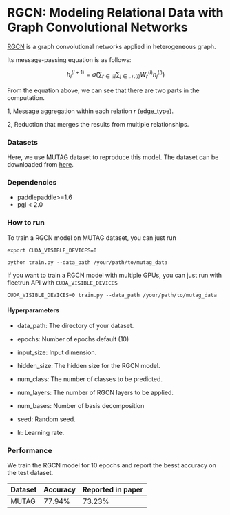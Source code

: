 # RGCN: Modeling Relational Data with Graph Convolutional Networks

[RGCN](http://arxiv.org/abs/1703.06103) is a graph convolutional networks applied in heterogeneous graph.

Its message-passing equation is as follows:

$$
h_{i}^{(l+1)}=\sigma\left(\sum_{r \in \mathcal{R}} \sum_{j \in \mathcal{N}_{r}(i)} W_{r}^{(l)} h_{j}^{(l)}\right)
$$

From the equation above, we can see that there are two parts in the computation.

1, Message aggregation within each relation $r$ (edge_type).

2, Reduction that merges the results from multiple relationships.

### Datasets

Here, we use MUTAG dataset to reproduce this model. The dataset can be downloaded from [here](https://baidu-pgl.gz.bcebos.com/pgl-data/mutag_data.tar).

### Dependencies

- paddlepaddle>=1.6
- pgl < 2.0

### How to run

To train a RGCN model on MUTAG dataset, you can just run

```
export CUDA_VISIBLE_DEVICES=0

python train.py --data_path /your/path/to/mutag_data
```

If you want to train a RGCN model with multiple GPUs, you can just run with fleetrun API with `CUDA_VISIBLE_DEVICES`

```
CUDA_VISIBLE_DEVICES=0 train.py --data_path /your/path/to/mutag_data
```

#### Hyperparameters

- data_path: The directory of your dataset.

- epochs: Number of epochs default (10)

- input_size: Input dimension.

- hidden_size: The hidden size for the RGCN model.

- num_class: The number of classes to be predicted.

- num_layers: The number of RGCN layers to be applied.

- num_bases: Number of basis decomposition

- seed: Random seed.

- lr: Learning rate.


### Performance

We train the RGCN model for 10 epochs and report the besst accuracy on the test dataset.

| Dataset | Accuracy   | Reported in paper |
| --- | --- | --- |
| MUTAG | 77.94% |  73.23% |
